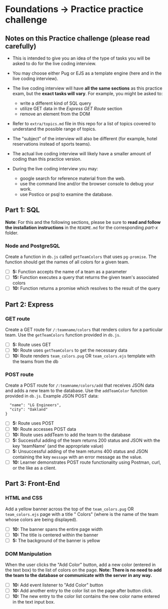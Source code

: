 # Foundations -> Practice practice challenge

## Notes on this Practice challenge (please read carefully)

- This is intended to give you an idea of the type of tasks you will be asked to do for the live coding interview.

- You may choose either Pug or EJS as a template engine (here and in the live coding interview).

- The live coding interview will have __all the same sections__ as this practice exam, but the __exact tasks will vary__. For example, you might be asked to:
  - write a different kind of SQL query
  - utilize GET data in the *Express GET Route* section
  - remove an element from the DOM

- Refer to `extra/topics.md` file in this repo for a list of topics covered to understand the possible range of topics.

- The "subject" of the interview will also be different (for example, hotel reservations instead of sports teams).

- The actual live coding interview will likely have a smaller amount of coding than this practice version.

- During the live coding interview you may:

  - google search for reference material from the web.
  - use the command line and/or the browser console to debug your work.
  - use Postico or psql to examine the database.

## Part 1: SQL

__Note__: For this and the following sections, please be sure to __read and follow the installation instructions__ in the `README.md` for the corresponding *part-x* folder.

### Node and PostgreSQL

Create a function in `db.js` called `getTeamColors` that uses `pg-promise`. The function should get the names of all colors for a given team.

  - [ ] __5:__ Function accepts the name of a team as a parameter
  - [ ] __15:__ Function executes a query that returns the given team's associated colors
  - [ ] __10:__ Function returns a promise which resolves to the result of the query

## Part 2: Express

### GET route
Create a GET route for `/:teamname/colors` that renders colors for a particular team. Use the `getTeamColors` function provided in `db.js`.

- [ ] __5:__ Route uses GET
- [ ] __10:__ Route uses `getTeamColors` to get the necessary data
- [ ] __10:__ Route renders `team_colors.pug` OR `team_colors.ejs` template with the teams from the db

### POST route
Create a POST route for `/:teamname/colors/add` that receives JSON data and adds a new team to the database. Use the `addTeamColor` function provided in `db.js`. Example JSON POST data:

```{
  "name": "LG Engineers",
  "city": "Oakland"
}
```

- [ ] __5:__ Route uses POST
- [ ] __10:__ Route accesses POST data
- [ ] __10:__ Route uses addTeam to add the team to the database
- [ ] __5:__ Successful adding of the team returns 200 status and JSON with the key 'teamName' (and the appropriate value)
- [ ] __5:__ Unsuccessful adding of the team returns 400 status and JSON containing the key `message` with an error message as the value.
- [ ] __10:__ Learner demonstrates POST route functionality using Postman, curl, or the like as a client.

## Part 3: Front-End

### HTML and CSS
Add a yellow banner across the top of the `team_colors.pug` OR `team_colors.ejs` page with a title "<teamName> Colors" (where <teamName> is the name of the team whose colors are being displayed).

- [ ] __10:__ The banner spans the entire page width
- [ ] __10:__ The title is centered within the banner
- [ ] __5:__ The background of the banner is yellow

### DOM Manipulation
When the user clicks the "Add Color" button, add a new color (entered in the text box) to the list of colors on the page. __Note: There is no need to add the team to the database or communicate with the server in any way.__

- [ ] __10:__ Add event listener to "Add Color" button
- [ ] __10:__ Add another entry to the color list on the page after button click.
- [ ] __10:__ The new entry to the color list contains the new color name entered in the text input box.
